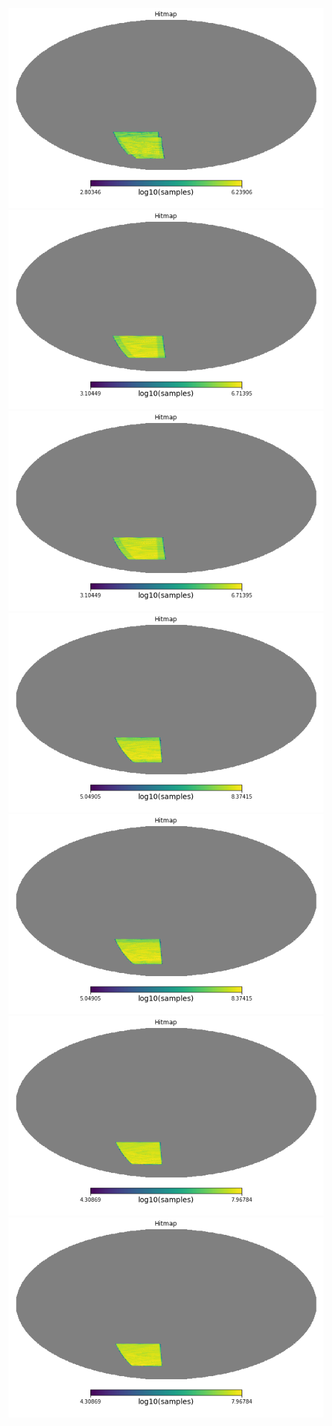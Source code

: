![](hitmap_ULFL1_pole_1_of_1.png)
![](hitmap_LFL1_pole_1_of_1.png)
![](hitmap_LFL2_pole_1_of_1.png)
![](hitmap_MFL1_pole_1_of_1.png)
![](hitmap_MFL2_pole_1_of_1.png)
![](hitmap_HFL1_pole_1_of_1.png)
![](hitmap_HFL2_pole_1_of_1.png)
